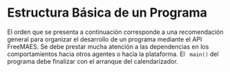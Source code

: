 # Estructura Básica de un Programa

El orden que se presenta a continuación corresponde a una recomendación general para organizar el desarrollo de un programa mediante el API FreeMAES. Se debe prestar mucha atención a las dependencias en los comportamientos hacia otros agentes o hacia la plataforma. El ` main()` del programa debe finalizar con el arranque del calendarizador. 

